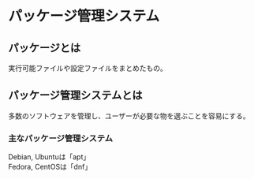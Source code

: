 # パッケージ管理システム
## パッケージとは
実行可能ファイルや設定ファイルをまとめたもの。  

## パッケージ管理システムとは
多数のソフトウェアを管理し、ユーザーが必要な物を選ぶことを容易にする。
### 主なパッケージ管理システム
Debian, Ubuntuは「apt」  
Fedora, CentOSは「dnf」